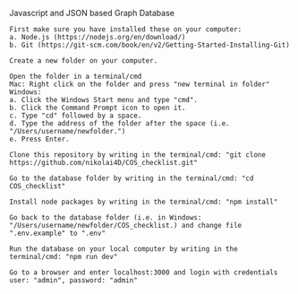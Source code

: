 Javascript and JSON based Graph Database

    First make sure you have installed these on your computer:
    a. Node.js (https://nodejs.org/en/download/)
    b. Git (https://git-scm.com/book/en/v2/Getting-Started-Installing-Git)

    Create a new folder on your computer.

    Open the folder in a terminal/cmd
    Mac: Right click on the folder and press "new terminal in folder"
    Windows:
    a. Click the Windows Start menu and type "cmd".
    b. Click the Command Prompt icon to open it.
    c. Type "cd" followed by a space.
    d. Type the address of the folder after the space (i.e. "/Users/username/newfolder.")
    e. Press Enter.

    Clone this repository by writing in the terminal/cmd: "git clone https://github.com/nikolai4D/COS_checklist.git"

    Go to the database folder by writing in the terminal/cmd: "cd COS_checklist"

    Install node packages by writing in the terminal/cmd: "npm install"

    Go back to the database folder (i.e. in Windows: "/Users/username/newfolder/COS_checklist.) and change file ".env.example" to ".env"

    Run the database on your local computer by writing in the terminal/cmd: "npm run dev"

    Go to a browser and enter localhost:3000 and login with credentials user: "admin", password: "admin"
